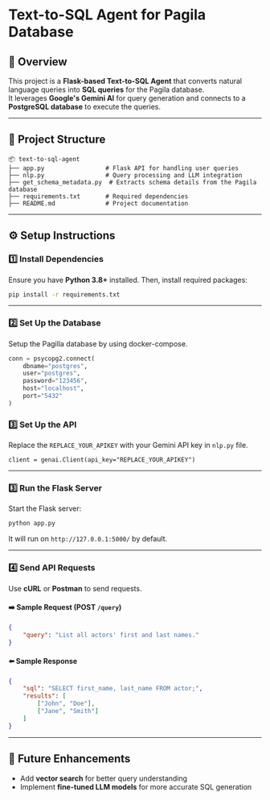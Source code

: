 
# **Text-to-SQL Agent for Pagila Database**  

## **📌 Overview**  
This project is a **Flask-based Text-to-SQL Agent** that converts natural language queries into **SQL queries** for the Pagila database.  
It leverages **Google's Gemini AI** for query generation and connects to a **PostgreSQL database** to execute the queries.  

---

## **📂 Project Structure**  

```
📦 text-to-sql-agent
├── app.py                 # Flask API for handling user queries
├── nlp.py                 # Query processing and LLM integration
├── get_schema_metadata.py  # Extracts schema details from the Pagila database
├── requirements.txt       # Required dependencies
├── README.md              # Project documentation
```

---

## **⚙️ Setup Instructions**  

### **1️⃣ Install Dependencies**  
Ensure you have **Python 3.8+** installed. Then, install required packages:  

```sh
pip install -r requirements.txt
```

---

### **2️⃣ Set Up the Database**  
Setup the Pagilla database by using docker-compose.  

```python
conn = psycopg2.connect(
    dbname="postgres",
    user="postgres",
    password="123456",
    host="localhost",
    port="5432"
)


```
### **3️⃣ Set Up the API**

Replace the `REPLACE_YOUR_APIKEY` with your Gemini API key in `nlp.py` file.
```
client = genai.Client(api_key="REPLACE_YOUR_APIKEY")

```


---

### **3️⃣ Run the Flask Server**
Start the Flask server:  

```sh
python app.py
```

It will run on `http://127.0.0.1:5000/` by default.

---

### **4️⃣ Send API Requests**  

Use **cURL** or **Postman** to send requests.  

#### **➡️ Sample Request (POST `/query`)**  
```json
{
    "query": "List all actors' first and last names."
}
```

#### **⬅️ Sample Response**  
```json
{
    "sql": "SELECT first_name, last_name FROM actor;",
    "results": [
        ["John", "Doe"],
        ["Jane", "Smith"]
    ]
}
```

---
## **🚀 Future Enhancements**
- Add **vector search** for better query understanding  
- Implement **fine-tuned LLM models** for more accurate SQL generation  

